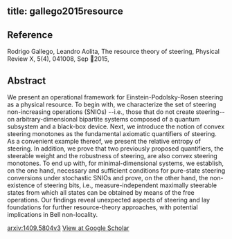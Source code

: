 title: gallego2015resource
---


## Reference

Rodrigo Gallego, Leandro Aolita, The resource theory of steering, Physical Review X, 5(4), 041008, Sep 2015,

## Abstract 
  We present an operational framework for Einstein-Podolsky-Rosen steering as a
physical resource. To begin with, we characterize the set of steering
non-increasing operations (SNIOs) --i.e., those that do not create steering--
on arbitrary-dimensional bipartite systems composed of a quantum subsystem and
a black-box device. Next, we introduce the notion of convex steering monotones
as the fundamental axiomatic quantifiers of steering. As a convenient example
thereof, we present the relative entropy of steering. In addition, we prove
that two previously proposed quantifiers, the steerable weight and the
robustness of steering, are also convex steering monotones. To end up with, for
minimal-dimensional systems, we establish, on the one hand, necessary and
sufficient conditions for pure-state steering conversions under stochastic
SNIOs and prove, on the other hand, the non-existence of steering bits, i.e.,
measure-independent maximally steerable states from which all states can be
obtained by means of the free operations. Our findings reveal unexpected
aspects of steering and lay foundations for further resource-theory approaches,
with potential implications in Bell non-locality.

    

[arxiv:1409.5804v3](https://arxiv.org/abs/1409.5804v3)
[View at Google Scholar](https://scholar.google.com/scholar_lookup?arxiv_id=1409.5804)
